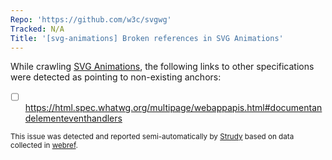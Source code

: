 ```yaml
---
Repo: 'https://github.com/w3c/svgwg'
Tracked: N/A
Title: '[svg-animations] Broken references in SVG Animations'
---
```


While crawling [SVG Animations](https://svgwg.org/specs/animations/), the following links to other specifications were detected as pointing to non-existing anchors:
* [ ] https://html.spec.whatwg.org/multipage/webappapis.html#documentandelementeventhandlers

<sub>This issue was detected and reported semi-automatically by [Strudy](https://github.com/w3c/strudy/) based on data collected in [webref](https://github.com/w3c/webref/).</sub>
